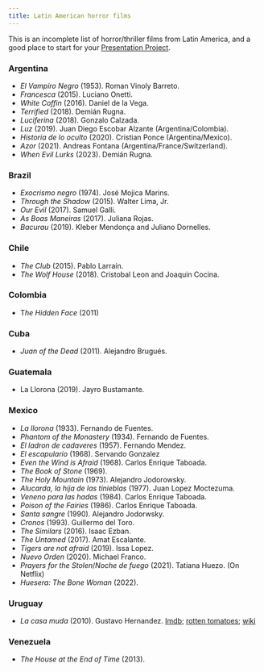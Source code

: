 ```yaml
---
title: Latin American horror films
---
```

This is an incomplete list of horror/thriller films from Latin America, and a good place to start for your [Presentation Project](https://chadblack.net/2024Film/resources/Film%20Presentation%20Project/).

### Argentina

- *El Vampiro Negro* (1953). Roman Vinoly Barreto.
- *Francesca* (2015). Luciano Onetti.
- *White Coffin* (2016). Daniel de la Vega.
- *Terrified* (2018). Demián Rugna. 
- *Luciferina* (2018). Gonzalo Calzada. 
- *Luz* (2019). Juan Diego Escobar Alzante (Argentina/Colombia).
- *Historia de lo oculto* (2020). Cristian Ponce (Argentina/Mexico).
- *Azor* (2021). Andreas Fontana (Argentina/France/Switzerland).
- *When Evil Lurks* (2023). Demián Rugna.

### Brazil

* *Exocrismo negro* (1974). José Mojica Marins.
* *Through the Shadow* (2015). Walter Lima, Jr.
* *Our Evil* (2017). Samuel Galli.
* *As Boas Maneiras* (2017). Juliana Rojas.
* *Bacurau* (2019). Kleber Mendonça and Juliano Dornelles.

### Chile

- *The Club* (2015). Pablo Larraín.
- *The Wolf House* (2018). Cristobal Leon and Joaquin Cocina.

### Colombia

- T*he Hidden Face* (2011)

### Cuba

- *Juan of the Dead* (2011). Alejandro Brugués.

### Guatemala

- La Llorona (2019). Jayro Bustamante.

### Mexico

- *La llorona* (1933). Fernando de Fuentes.
- *Phantom of the Monastery* (1934). Fernando de Fuentes.
- *El ladron de cadaveres* (1957). Fernando Mendez.
- *El escapulario* (1968). Servando Gonzalez
- *Even the Wind is Afraid* (1968). Carlos Enrique Taboada.
- *The Book of Stone* (1969).
- *The Holy Mountain* (1973). Alejandro Jodorowsky.
- *Alucarda, la hija de las tinieblas* (1977). Juan Lopez Moctezuma.
- *Veneno para las hadas* (1984). Carlos Enrique Taboada.
- *Poison of the Fairies* (1986). Carlos Enrique Taboada.
- *Santa sangre* (1990). Alejandro Jodorwsky.
- *Cronos* (1993). Guillermo del Toro.
- *The Similars* (2016). Isaac Ezban. 
- *The Untamed* (2017). Amat Escalante.
- *Tigers are not afraid* (2019). Issa Lopez. 
- *Nuevo Orden* (2020). Michael Franco. 
- *Prayers for the Stolen*/*Noche de fuego* (2021). Tatiana Huezo. (On Netflix)
- *Huesera: The Bone Woman* (2022). 

### Uruguay

- *La casa muda* (2010). Gustavo Hernandez. [Imdb](https://www.imdb.com/title/tt1646973/); [rotten tomatoes](https://www.rottentomatoes.com/m/the_silent_house); [wiki](https://en.wikipedia.org/wiki/The_Silent_House_(2010_film))

### Venezuela

- *The House at the End of Time* (2013). 


